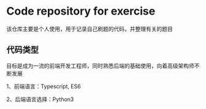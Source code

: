 # Code repository for exercise

该仓库主要是个人使用，用于记录自己刷题的代码，并整理有关的题目

## 代码类型

目标是成为一流的前端开发工程师，同时熟悉后端的基础使用，向着高级架构师不断发展

1、前端语言：Typescript, ES6

2、后端语言选择：Python3